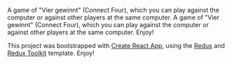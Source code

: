 A game of "Vier gewinnt" (Connect Four), which you can play against the computer or against other players at the same computer. A game of "Vier gewinnt" (Connect Four), which you can play against the computer or against other players at the same computer. Enjoy!

This project was bootstrapped with [Create React App](https://github.com/facebook/create-react-app), using the [Redux](https://redux.js.org/) and [Redux Toolkit](https://redux-toolkit.js.org/) template. Enjoy!
